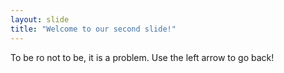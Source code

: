 ```yaml
---
layout: slide
title: "Welcome to our second slide!"
---
```

To be ro not to be, it is a problem.
Use the left arrow to go back!